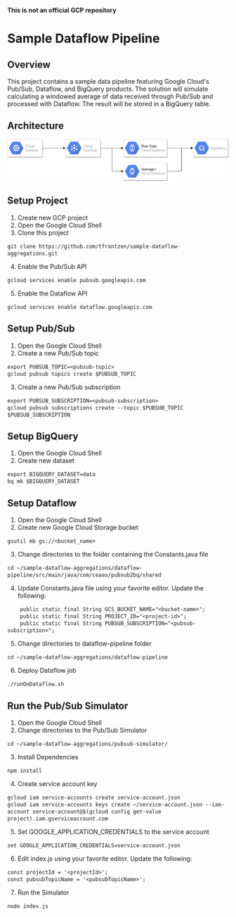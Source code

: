 **This is not an official GCP repository**

# Sample Dataflow Pipeline
## Overview
This project contains a sample data pipeline featuring Google Cloud's Pub/Sub, Dataflow, and BigQuery products. The solution will simulate calculating a windowed average of data received through Pub/Sub and processed with Dataflow. The result will be stored in a BigQuery table.

## Architecture
![Architecture](architecture.jpg)

## Setup Project
1. Create new GCP project
2. Open the Google Cloud Shell
3. Clone this project
```
git clone https://github.com/tfrantzen/sample-dataflow-aggregations.git
```
4. Enable the Pub/Sub API
```
gcloud services enable pubsub.googleapis.com
```
5. Enable the Dataflow API
```
gcloud services enable dataflow.googleapis.com
```

## Setup Pub/Sub
1. Open the Google Cloud Shell
2. Create a new Pub/Sub topic
```
export PUBSUB_TOPIC=<pubsub-topic>
gcloud pubsub topics create $PUBSUB_TOPIC
```
3. Create a new Pub/Sub subscription
```
export PUBSUB_SUBSCRIPTION=<pubsub-subscription>
gcloud pubsub subscriptions create --topic $PUBSUB_TOPIC $PUBSUB_SUBSCRIPTION
```
## Setup BigQuery
1. Open the Google Cloud Shell
2. Create new dataset
```
export BIGQUERY_DATASET=data
bq mk $BIGQUERY_DATASET
```

## Setup Dataflow
1. Open the Google Cloud Shell
2. Create new Google Cloud Storage bucket
```
gsutil mb gs://<bucket_name>
```
3. Change directories to the folder containing the Constants.java file
```
cd ~/sample-dataflow-aggregations/dataflow-pipeline/src/main/java/com/ceaas/pubsub2bq/shared
```
4. Update Constants.java file using your favorite editor. Update the following:
```
	public static final String GCS_BUCKET_NAME="<bucket-name>";
	public static final String PROJECT_ID="<project-id>";
	public static final String PUBSUB_SUBSCRIPTION="<pubsub-subscription>";
```
5. Change directories to dataflow-pipeline folder
```
cd ~/sample-dataflow-aggregations/dataflow-pipeline
```
6. Deploy Dataflow job
```
./runOnDataflow.sh
```

## Run the Pub/Sub Simulator
1. Open the Google Cloud Shell
2. Change directories to the Pub/Sub Simulator
```
cd ~/sample-dataflow-aggregations/pubsub-simulator/
```
3. Install Dependencies
```
npm install
```
4. Create service account key
```
gcloud iam service-accounts create service-account.json
gcloud iam service-accounts keys create ~/service-account.json --iam-account service-account@$(gcloud config get-value project).iam.gserviceaccount.com
```
5. Set GOOGLE_APPLICATION_CREDENTIALS to the service account
```
set GOOGLE_APPLICATION_CREDENTIALS=service-account.json
```
6. Edit index.js using your favorite editor. Update the following:
```
const projectId = '<projectId>';
const pubsubTopicName = '<pubsubTopicName>';
```
7. Run the Simulator
```
node index.js
```
